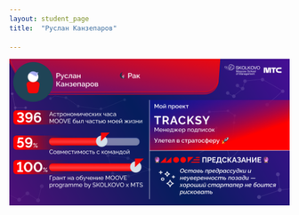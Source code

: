 ```yaml
---
layout: student_page
title:  "Руслан Канзепаров"

---
```

<img class="img-fluid" src="/img/posts/Руслан Канзепаров.png" alt="moove-2">
